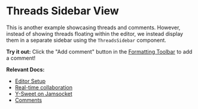 # Threads Sidebar View

This is another example showcasing threads and comments. However, instead of
showing threads floating within the editor, we instead display them in a
separate
sidebar using the `ThreadsSidebar` component.

**Try it out:** Click the "Add comment" button in
the [Formatting Toolbar](/docs/ui-components/formatting-toolbar) to add a
comment!

**Relevant Docs:**

- [Editor Setup](/docs/editor-basics/setup)
- [Real-time collaboration](/docs/collaboration/real-time-collaboration)
- [Y-Sweet on Jamsocket](https://docs.jamsocket.com/y-sweet/tutorials/blocknote)
- [Comments](/docs/collaboration/comments#sidebar-view)

